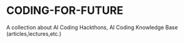 # CODING-FOR-FUTURE
A collection about AI Coding Hackthons, AI Coding Knowledge Base (articles,lectures,etc.)
